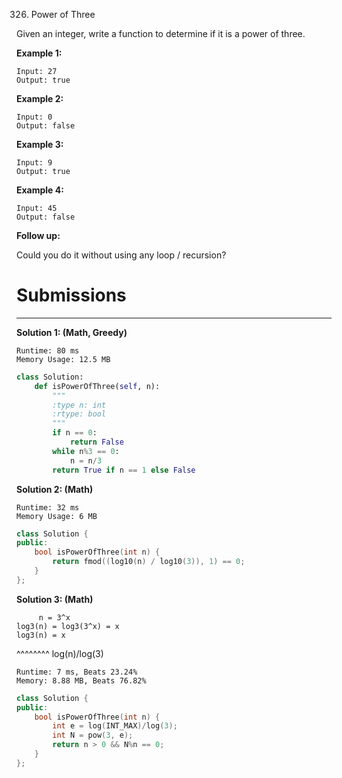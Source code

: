 326. Power of Three

Given an integer, write a function to determine if it is a power of three.

**Example 1:**
```
Input: 27
Output: true
```

**Example 2:**
```
Input: 0
Output: false
```

**Example 3:**
```
Input: 9
Output: true
```

**Example 4:**
```
Input: 45
Output: false
```

**Follow up:**

Could you do it without using any loop / recursion?

# Submissions
---
**Solution 1: (Math, Greedy)**
```
Runtime: 80 ms
Memory Usage: 12.5 MB
```
```python
class Solution:
    def isPowerOfThree(self, n):
        """
        :type n: int
        :rtype: bool
        """
        if n == 0:
            return False
        while n%3 == 0:
            n = n/3
        return True if n == 1 else False
```

**Solution 2: (Math)**
```
Runtime: 32 ms
Memory Usage: 6 MB
```
```c++
class Solution {
public:
    bool isPowerOfThree(int n) {
        return fmod((log10(n) / log10(3)), 1) == 0;
    }
};
```

**Solution 3: (Math)**


         n = 3^x
    log3(n) = log3(3^x) = x
    log3(n) = x
   ^^^^^^^^
log(n)/log(3)

```
Runtime: 7 ms, Beats 23.24%
Memory: 8.88 MB, Beats 76.82%
```
```c++
class Solution {
public:
    bool isPowerOfThree(int n) {
        int e = log(INT_MAX)/log(3);
        int N = pow(3, e);
        return n > 0 && N%n == 0;
    }
};
```
